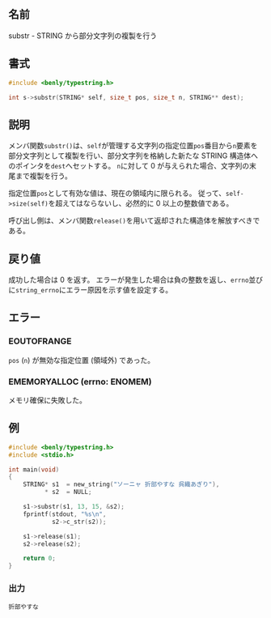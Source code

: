 ## 名前

substr - STRING から部分文字列の複製を行う

## 書式

```c
#include <benly/typestring.h>

int s->substr(STRING* self, size_t pos, size_t n, STRING** dest);
```

## 説明

メンバ関数`substr()`は、`self`が管理する文字列の指定位置`pos`番目から`n`要素を部分文字列として複製を行い、部分文字列を格納した新たな STRING 構造体へのポインタを`dest`へセットする。
`n`に対して 0 が与えられた場合、文字列の末尾まで複製を行う。

指定位置`pos`として有効な値は、現在の領域内に限られる。
従って、`self->size(self)`を超えてはならないし、必然的に 0 以上の整数値である。

呼び出し側は、メンバ関数`release()`を用いて返却された構造体を解放すべきである。

## 戻り値

成功した場合は 0 を返す。
エラーが発生した場合は負の整数を返し、`errno`並びに`string_errno`にエラー原因を示す値を設定する。

## エラー

### EOUTOFRANGE

`pos` (`n`) が無効な指定位置 (領域外) であった。

### EMEMORYALLOC (errno: ENOMEM)

メモリ確保に失敗した。

## 例

```c
#include <benly/typestring.h>
#include <stdio.h>

int main(void)
{
    STRING* s1  = new_string("ソーニャ 折部やすな 呉織あぎり"),
          * s2  = NULL;

    s1->substr(s1, 13, 15, &s2);
    fprintf(stdout, "%s\n",
            s2->c_str(s2));

    s1->release(s1);
    s2->release(s2);

    return 0;
}
```

### 出力

```
折部やすな
```
